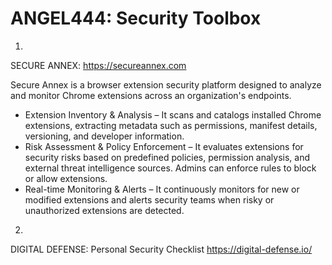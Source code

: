 # ANGEL444: Security Toolbox

1.
SECURE ANNEX:
https://secureannex.com

Secure Annex is a browser extension security platform designed to analyze and monitor Chrome extensions across an organization's endpoints.

- Extension Inventory & Analysis – It scans and catalogs installed Chrome extensions, extracting metadata such as permissions, manifest details, versioning, and developer information.
- Risk Assessment & Policy Enforcement – It evaluates extensions for security risks based on predefined policies, permission analysis, and external threat intelligence sources. Admins can enforce rules to block or allow extensions.
- Real-time Monitoring & Alerts – It continuously monitors for new or modified extensions and alerts security teams when risky or unauthorized extensions are detected.

2.
DIGITAL DEFENSE: Personal Security Checklist
https://digital-defense.io/
